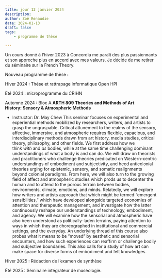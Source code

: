```yaml
---
title: jour 13 janvier 2024
description: 
author: Zoë Renaudie
date: 2024-01-13
draft: false
tags:
    - programme de thèse

---
```


Un cours donné à l’hiver 2023 à Concordia me paraît des plus passionnants et son approche plus en accord avec mes valeurs. Je décide de me retirer du séminaire sur la French Theory. 

Nouveau programme de thèse : 

Hiver 2024 : 
Thèse et rattrapage informatique Open HPI

Eté 2024 : 
microprogramme du CRIHN

Automne 2024 : 
Bloc A
**ARTH 809 Theories and Methods of Art History: Sensory & Atmospheric Methods**
*   Instructor: Dr. May Chew
This seminar focuses on experimental and experiential methods mobilized by researchers, writers, and artists to grasp the ungraspable. Critical attunement to the realms of the sensory, affective, immersive, and atmospheric requires flexible, capacious, and interdisciplinary methods drawn from art history, media studies, critical theory, philosophy, and other fields. We first address how we think *with* and *as* bodies, while at the same time challenging dominant understandings of what a body is and can do. We will draw on theorists and practitioners who challenge theories predicated on Western-centric understandings of embodiment and subjectivity, and heed anticolonial theories urging for epistemic, sensory, and somatic realignments beyond colonial paradigms. From here, we will also turn to the growing field of affect and atmospheric studies which prods us to decenter the human and to attend to the porous terrain between bodies, environments, climate, emotions, and minds. Relatedly, we will explore how writers and artists approach that which might be termed “emergent sensibilities,” which have developed alongside targeted economies of attention and therapeutic management, and investigate how the latter continuously reshape our understandings of technology, embodiment, and agency. We will examine how the sensorial and atmospheric have also been understood as politically-laden terrains, paying attention to ways in which they are choreographed in institutional and commercial settings, and the everyday. An underlying thread of this course also probes what it means to be “moved” by aesthetic and sensorial encounters, and how such experiences can reaffirm or challenge bodily and subjective boundaries. This also calls for a study of how art can make space for diverse forms of embodiment and felt knowledges. 

Hiver 2025 : 
Rédaction de l’examen de synthèse 

Été 2025 : 
Séminaire intégrateur de muséologie. 
